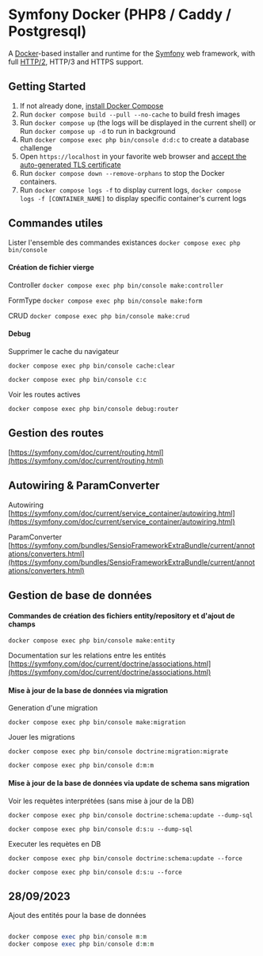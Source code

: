 # Symfony Docker (PHP8 / Caddy / Postgresql)

A [Docker](https://www.docker.com/)-based installer and runtime for the [Symfony](https://symfony.com) web framework, with full [HTTP/2](https://symfony.com/doc/current/weblink.html), HTTP/3 and HTTPS support.

## Getting Started

1. If not already done, [install Docker Compose](https://docs.docker.com/compose/install/)
2. Run `docker compose build --pull --no-cache` to build fresh images
3. Run `docker compose up` (the logs will be displayed in the current shell) or Run `docker compose up -d` to run in background
4. Run `docker compose exec php bin/console d:d:c` to create a database challenge
5. Open `https://localhost` in your favorite web browser and [accept the auto-generated TLS certificate](https://stackoverflow.com/a/15076602/1352334)
6. Run `docker compose down --remove-orphans` to stop the Docker containers.
7. Run `docker compose logs -f` to display current logs, `docker compose logs -f [CONTAINER_NAME]` to display specific container's current logs

## Commandes utiles

Lister l'ensemble des commandes existances `docker compose exec php bin/console`

#### Création de fichier vierge

Controller `docker compose exec php bin/console make:controller`

FormType `docker compose exec php bin/console make:form`

CRUD `docker compose exec php bin/console make:crud`

#### Debug

Supprimer le cache du navigateur

`docker compose exec php bin/console cache:clear`

`docker compose exec php bin/console c:c`

Voir les routes actives

`docker compose exec php bin/console debug:router`

## Gestion des routes

[https://symfony.com/doc/current/routing.html](https://symfony.com/doc/current/routing.html)

## Autowiring & ParamConverter

Autowiring [https://symfony.com/doc/current/service_container/autowiring.html](https://symfony.com/doc/current/service_container/autowiring.html)

ParamConverter [https://symfony.com/bundles/SensioFrameworkExtraBundle/current/annotations/converters.html](https://symfony.com/bundles/SensioFrameworkExtraBundle/current/annotations/converters.html)

## Gestion de base de données

#### Commandes de création des fichiers entity/repository et d'ajout de champs

`docker compose exec php bin/console make:entity`

Documentation sur les relations entre les entités [https://symfony.com/doc/current/doctrine/associations.html](https://symfony.com/doc/current/doctrine/associations.html)

#### Mise à jour de la base de données via migration

Generation d'une migration

`docker compose exec php bin/console make:migration`

Jouer les migrations

`docker compose exec php bin/console doctrine:migration:migrate`

`docker compose exec php bin/console d:m:m`

#### Mise à jour de la base de données via update de schema sans migration

Voir les requètes interprétées (sans mise à jour de la DB)

`docker compose exec php bin/console doctrine:schema:update --dump-sql`

`docker compose exec php bin/console d:s:u --dump-sql`

Executer les requètes en DB

`docker compose exec php bin/console doctrine:schema:update --force`

`docker compose exec php bin/console d:s:u --force`

## 28/09/2023

Ajout des entités pour la base de données

```php

docker compose exec php bin/console m:m
docker compose exec php bin/console d:m:m

```
